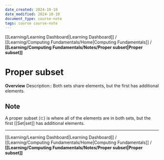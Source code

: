 ```yaml
---
date_created: 2024-10-10
date_modified: 2024-10-10
document_type: course-note
tags: course course-note
---
```

[[Learning/Learning Dashboard|Learning Dashboard]] / [[Learning/Computing Fundamentals/Home|Computing Fundamentals]] / **[[Learning/Computing Fundamentals/Notes/Proper subset|Proper subset]]**
# Proper subset
**Overview**
Description:: Both sets share elements, but the first has additional elements.

## Note

A proper subset ($\subset$) is where all of the elements are in both sets, but the first [[Set|set]] has additional elements.

---
[[Learning/Learning Dashboard|Learning Dashboard]] / [[Learning/Computing Fundamentals/Home|Computing Fundamentals]] / **[[Learning/Computing Fundamentals/Notes/Proper subset|Proper subset]]**
